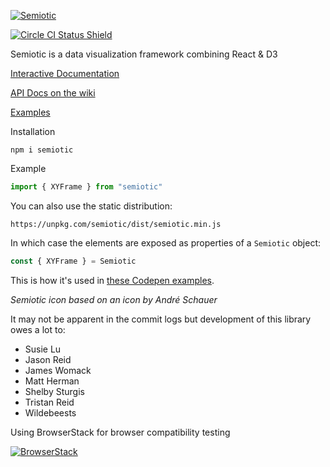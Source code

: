[![Semiotic](semiotic_logo_horizontal.png "semiotic")](https://github.com/emeeks/semiotic/wiki/)

[![Circle CI Status Shield](https://circleci.com/gh/emeeks/semiotic/tree/master.svg?style=shield)](https://circleci.com/gh/emeeks/semiotic/tree/master)

Semiotic is a data visualization framework combining React &amp; D3

[Interactive Documentation](https://emeeks.github.io/semiotic/)

[API Docs on the wiki](https://github.com/emeeks/semiotic/wiki)

[Examples](https://github.com/emeeks/semiotic-examples)

Installation

```
npm i semiotic
```

Example

```js
import { XYFrame } from "semiotic"
```

You can also use the static distribution:

```
https://unpkg.com/semiotic/dist/semiotic.min.js
```

In which case the elements are exposed as properties of a `Semiotic` object:

```js
const { XYFrame } = Semiotic
```

This is how it's used in [these Codepen examples](https://codepen.io/emeeks/).

_Semiotic icon based on an icon by André Schauer_

It may not be apparent in the commit logs but development of this library owes a lot to:

* Susie Lu
* Jason Reid
* James Womack
* Matt Herman
* Shelby Sturgis
* Tristan Reid
* Wildebeests


Using BrowserStack for browser compatibility testing

[![BrowserStack](browserstack_logo.png "browserstack")](http://browserstack.com/) 
